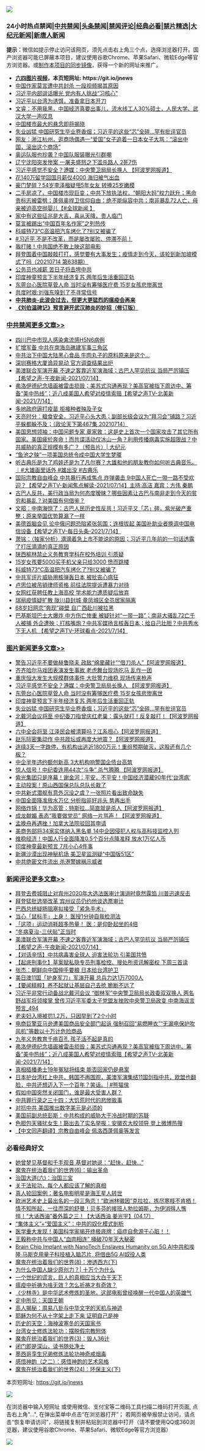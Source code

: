 ![](https://raw.githubusercontent.com/fqnews/bnews/master/64photo/fqnews-qr.jpg)

<div id="tt">
<h3>24小时热点禁闻|<a href="#%E4%B8%AD%E5%85%B1%E7%A6%81%E9%97%BB%E6%9B%B4%E5%A4%9A%E6%96%87%E7%AB%A0">中共禁闻</a>|<a href="#%E5%9B%BE%E7%89%87%E6%96%B0%E9%97%BB%E6%9B%B4%E5%A4%9A%E6%96%87%E7%AB%A0">头条禁闻</a>|<a href="#%E6%96%B0%E9%97%BB%E8%AF%84%E8%AE%BA%E6%9B%B4%E5%A4%9A%E6%96%87%E7%AB%A0">禁闻评论|<a href="#%E5%BF%85%E7%9C%8B%E7%BB%8F%E5%85%B8%E5%A5%BD%E6%96%87">经典必看|<a href="/video.md#%E7%A6%81%E7%89%87%E7%B2%BE%E9%80%89">禁片精选</a>|<a href="https://github.com/fqnews/djy/blob/master/gb/nf1351518.md#1">大纪元新闻</a>|<a href="https://github.com/fqnews/ntdtv/blob/master/gb/prog204.md#1">新唐人新闻</a></h3>
<div><b>提示：</b>微信如提示停止访问该网页，须先点击右上角三个点，选择浏览器打开。国产浏览器可能已屏蔽本项目，建议使用谷歌Chrome、苹果Safari、微软Edge等官方浏览器。或<a href="https://github.com/fqnews/bnews/blob/master/%E5%88%B6%E4%BD%9Cgit%E7%A6%81%E9%97%BB%E9%95%9C%E5%83%8F.md">制作本项目的同步镜像</a>，获得一个新的网址来推广。</div>
<ul>
<li><b><a href="http://d1.bdrive.tk/64.mp4" target="_blank">六四图片视频</a>，本页短网址: https://git.io/jnews</b></li>
<li><a href="/cbnews/20210714/1586965.md">中国作家莫言遭中共封杀 一段视频揭其原因</a></li>
<li><a href="/cbnews/20210714/1586927.md">习近平内部讲话曝光 党内有人挑战“习核心”</a></li>
<li><a href="/comments/20210714/1586907.md">习近平以台湾为诱饵，准备拿日本开刀</a></li>
<li><a href="/bannedvideo/20210714/1586973.md">文睿：不用我黑，中国经济真要出事儿，流水线工人30%硕士，人民大学、武汉大学一声叹息</a></li>
<li><a href="/cnnews/20210714/1587057.md">中国楼市最大的悬念即将揭晓</a></li>
<li><a href="/topimagenews/20210714/1587052.md">失业凶猛 中国研究生毕业卷香烟；习近平的这些“芯”全碎...罕有批评官员</a></li>
<li><a href="/bannedvideo/20210714/1586957.md">网友：浙江杭州，逛商场偶遇一“爱国”女子追着一日本女子大骂：“滚出中国，滚出这个商场”</a></li>
<li><a href="/cnnews/20210715/1587276.md">奥运队服也抄袭？中国队服装曝光引群嘲</a></li>
<li><a href="/cnnews/20210714/1587040.md">辽宁沈阳突发惨案 一屠夫盛怒之下滥杀路人 2死7伤</a></li>
<li><a href="/topimagenews/20210715/1587502.md">习近平感觉不安全？港媒：中央警卫局局长换人 【阿波罗网报道】</a></li>
<li><a href="/lifebaike/20210714/1587125.md">花140万留学回国月薪仅4000 海归被气出血</a></li>
<li><a href="/yule/20210715/1587205.md">豪门梦碎？54岁李泽楷疑甩5年女友 转捧25岁嫩模</a></li>
<li><a href="/bannedvideo/20210715/1587329.md">二手房凉了，中国楼市现巨变；中共下放执法权，“朝阳大妈”权力跃升；黑命贵标志被雷劈；蓬佩奥捍卫信仰自由：绝不能纵容中共；南非暴乱72人亡，母亲被迫高空抛婴儿【#全球新闻 】</a></li>
<li><a href="/lifebaike/20210714/1586949.md">家中有这些征兆是大吉，喜从天降，贵人临门</a></li>
<li><a href="/cbnews/20210714/1586964.md">莫言被踢出“中国百年名作家”之列热传</a></li>
<li><a href="/cbnews/20210715/1587282.md">科威特73℃高温把汽车烤化了?别又被骗了</a></li>
<li><a href="/bannedvideo/20210715/1587315.md">#习近平 不是不改革，而是屡改屡败、停滞不前！</a></li>
<li><a href="/ccpdope/20210715/1587353.md">我打赌！中共国绝不敢上映这部电影</a></li>
<li><a href="/bannedvideo/20210714/1586940.md">拜登围着中国敲敲打打，感觉要有大事发生；疫情走到今天，该轮到新加坡模式了吗（20210714 第638期）</a></li>
<li><a href="/ssgc/20210714/1587096.md">公务员也减薪 苦日子将击垮中共</a></li>
<li><a href="/topimagenews/20210715/1587248.md">印度神童预言下半年经济复苏 两年后生活重回正轨</a></li>
<li><a href="/topimagenews/20210715/1587324.md">东莞台心医院草菅人命 当时没有筹够医疗费 15岁女孩悲惨离世</a></li>
<li><a href="/comments/20210715/1587388.md">共度时艰:刘强东嗅到了不寻常信号</a></li>
<li><b><a href="/comments/20200211/1275071.md" target="_blank">中共肺炎-此波会过去，但更大更猛烈的瘟疫会再来</a></b></li>
<li><b><a href="/comments/20200207/1272816.md" target="_blank">《刘伯温碑记》预言避开武汉肺炎的妙招（修订版）</a></b></li>
</ul>
</div>

<div class="catlist">
<h3><a href="/cbnews/" target="_blank">中共禁闻</a><span><a href="/cbnews/" target="_blank" rel="nofollow">更多文章>></a></span></h3>
<ul>
<li><a href="/cbnews/20210715/1587555.md" target="_blank">四川巴中市现人感染禽流感H5N6病例</a></li>
<li><a href="/cbnews/20210715/1587548.md" target="_blank">扩增军备 中共在南海岛礁建军事三角区</a></li>
<li><a href="/cbnews/20210715/1587547.md" target="_blank">中共治下中国大陆黑心食品 牛肉丸子的原料原来是这个&#8230;</a></li>
<li><a href="/cbnews/20210715/1587537.md" target="_blank">深圳赛格大厦诡异晃动 官方调查结果出炉</a></li>
<li><a href="/comments/20210715/1587521.md" target="_blank">美澳联合军演开幕 不速之客靠近军演海域；古巴人罕见抗议 当局严厉镇压【希望之声-午夜新闻-2021/07/14】</a></li>
<li><a href="/comments/20210715/1587475.md" target="_blank">弗洛伊德纪念墙画被雷击损毁；美苏式沟通再现？美高官被指下周访中、筹备“美中热线”；近八成美国人希望对疫情索赔【希望之声TV-北美新闻-2021/7/14】</a></li>
<li><a href="/cbnews/20210715/1587432.md" target="_blank">多地政府逼打疫苗 拒接种者殃及子女</a></li>
<li><a href="/cbnews/20210715/1587401.md" target="_blank">天亮时分：粮食安全，习近平心头大患；副部长级会议为“拜习会”铺路？习近平躲都躲不及；（政论天下第467集 20210714）</a></li>
<li><a href="/cbnews/20210715/1587383.md" target="_blank">美国思想领袖：中国问题专家 章家敦：这是史上首次一个国家攻击了其它所有国家。美国疲於奔命！而共谍活动仅冰山一角？利用传播病毒实施超限战？中共威胁的真正规模有多广？（预告片）| 大纪元</a></li>
<li><a href="/cbnews/20210715/1587370.md" target="_blank">“鱼池之殃”一项美国总统令成中国大学生梦魇</a></li>
<li><a href="/comments/20210715/1587367.md" target="_blank">听古典乐是为了鸡娃还是为了凡尔赛？大雄和他的朋友教你如何听古典音乐。｜#大雄画里话外 #雄出没 #古典乐</a></li>
<li><a href="/comments/20210715/1587360.md" target="_blank">国际宗教自由峰会 中共暴行再成焦点 炸弹袭击 9中国人死亡一带一路不受欢迎？【希望之声TV-新闻焦点解读-2021/07/14】主持:高洁  嘉宾：方伟  秦鹏</a></li>
<li><a href="/comments/20210715/1587359.md" target="_blank">古巴人反共，美行政当局为何态度暧昧？哪些因素让古巴与南非走到今天的贫穷和暴乱？对美国有何借鉴？</a></li>
<li><a href="/cbnews/20210715/1587342.md" target="_blank">文昭：中南海惊了：古巴人民历史性反共！习近平又「芯」碎，紫光破产重整；原来举国优势算漏了一样</a></li>
<li><a href="/comments/20210715/1587336.md" target="_blank">美德首脑会见 论中俄问题恐陷紧张氛围；连根拔起 美国补助业者换调中国电信设备【希望之声TV-每日头条-2021/7/14】</a></li>
<li><a href="/cbnews/20210715/1587330.md" target="_blank">萧铭：（独家分析）滴滴着急上市不能说的原因；习近平几年前的一句话透露了打压滴滴的真正原因</a></li>
<li><a href="/cbnews/20210715/1587308.md" target="_blank">陕西榆林禁止义务教育学科在校外培训 引质疑</a></li>
<li><a href="/cbnews/20210715/1587283.md" target="_blank">15岁女孩要5000买手机父亲只给3000 愤而跳楼</a></li>
<li><a href="/cbnews/20210715/1587282.md" target="_blank">科威特73℃高温把汽车烤化了?别又被骗了</a></li>
<li><a href="/cbnews/20210715/1587270.md" target="_blank">中共军评片威胁用核弹轰日本 被批丧心病狂</a></li>
<li><a href="/cbnews/20210715/1587269.md" target="_blank">卢思位被吊销律师资格 前往法院提诉遭暴力对待</a></li>
<li><a href="/cbnews/20210715/1587250.md" target="_blank">女网红获聘任教上海高校 学术能力遭质疑后放弃</a></li>
<li><a href="/cbnews/20210715/1587249.md" target="_blank">瑞丽疫情疑扩散 陇川县封城 章凤城区全员居家隔离</a></li>
<li><a href="/cbnews/20210715/1587212.md" target="_blank">68岁妇网恋“奔现”碰壁 自广西赴川被拉黑</a></li>
<li><a href="/comments/20210715/1587206.md" target="_blank">巴基斯坦巴士大爆炸 中方伤亡惨重 被疑针对“一带一路”；南非大骚乱72亡千人被捕 外企遭殃；打核嘴炮？中共军媒扬言核轰日本；给自己壮胆？中共秀水下无人机 【希望之声TV-环球看点-2021/7/14】</a></li>

</ul>
</div>
<div class="catlist">
<h3><a href="/topimagenews/" target="_blank">图片新闻</a><span><a href="/topimagenews/" target="_blank" rel="nofollow">更多文章>></a></span></h3>
<ul>
<li><a href="/topimagenews/20210715/1587586.md" target="_blank">警告习近平不要做赫鲁晓夫 政敌“绵里藏针”“借刀杀人”【阿波罗网报道】</a></li>
<li><a href="/topimagenews/20210715/1587554.md" target="_blank">齐齐哈尔马戏团表演发生事故 老虎舞台现场吃马 乱作一团</a></li>
<li><a href="/topimagenews/20210715/1587536.md" target="_blank">重庆恒大发生大规模群体事件 大批警力维稳 现场传来枪声</a></li>
<li><a href="/topimagenews/20210715/1587502.md" target="_blank">习近平感觉不安全？港媒：中央警卫局局长换人 【阿波罗网报道】</a></li>
<li><a href="/topimagenews/20210715/1587324.md" target="_blank">东莞台心医院草菅人命 当时没有筹够医疗费 15岁女孩悲惨离世</a></li>
<li><a href="/topimagenews/20210715/1587248.md" target="_blank">印度神童预言下半年经济复苏 两年后生活重回正轨</a></li>
<li><a href="/topimagenews/20210714/1587052.md" target="_blank">失业凶猛 中国研究生毕业卷香烟；习近平的这些“芯”全碎&#8230;罕有批评官员</a></li>
<li><a href="/topimagenews/20210714/1586860.md" target="_blank">北戴河会议将至 中纪委刀指曾庆红老巢：露头就打！反复敲打！【阿波罗网报道】</a></li>
<li><a href="/topimagenews/20210713/1586149.md" target="_blank">六中全会将至 江泽民会被清算吗？江系担心【阿波罗网报道】</a></li>
<li><a href="/topimagenews/20210713/1586069.md" target="_blank">赵乐际密集动作 中共政坛或再度大地震？【阿波罗网报道】</a></li>
<li><a href="/topimagenews/20210713/1586042.md" target="_blank">连续3天一字跌停，有机构出逃近1800万元！重组预期破灭，这股还有几个板？</a></li>
<li><a href="/topimagenews/20210713/1585784.md" target="_blank">中企半年违约额创新高 3大机构响警国企债台高筑</a></li>
<li><a href="/topimagenews/20210712/1585372.md" target="_blank">惊人信号！中纪委连用44次“斗争” 杀气腾腾 【阿波罗网报道】</a></li>
<li><a href="/topimagenews/20210712/1585184.md" target="_blank">紫光集团只是序幕！谢金河：平安，不平安！中国经济潜藏90年代‘台湾病’</a></li>
<li><a href="/topimagenews/20210711/1584916.md" target="_blank">主动投案！原山西国保总队总队长栽了</a></li>
<li><a href="/topimagenews/20210711/1584789.md" target="_blank">中共新式潜舰有意外沉没之虞？一张照片看出致命缺失</a></li>
<li><a href="/topimagenews/20210711/1584605.md" target="_blank">中国全面降准放水万亿 分析指非好兆头 势再出手</a></li>
<li><a href="/topimagenews/20210710/1584331.md" target="_blank">网络炸锅！华为高管：特斯拉…简直就是杀人【阿波罗网报道】</a></li>
<li><a href="/topimagenews/20210710/1584260.md" target="_blank">成龙献媚 表态“我要做党员” 网络一片骂声！【阿波罗网报道】</a></li>
<li><a href="/topimagenews/20210710/1584235.md" target="_blank">孟晚舟再遇挫！加拿大法院驳回其申请</a></li>
<li><a href="/topimagenews/20210710/1584006.md" target="_blank">美商务部将34家实体纳入黑名单 14中企因侵犯人权与高科技监控入列</a></li>
<li><a href="/topimagenews/20210710/1583935.md" target="_blank">维稳经济！中国人行全面降准0.5个百分点降准释 放水1万亿人币</a></li>
<li><a href="/topimagenews/20210709/1583469.md" target="_blank">印度神童最新预言 7月小心4件事</a></li>
<li><a href="/topimagenews/20210709/1583332.md" target="_blank">新疆沙漠出现神秘机场 美卫星监测疑“中国版51区”</a></li>
<li><a href="/topimagenews/20210708/1583017.md" target="_blank">中共绝密文件流出 杀港警嫁祸示威者</a></li>

</ul>
</div>
<div class="catlist">
<h3><a href="/comments/" target="_blank">新闻评论</a><span><a href="/comments/" target="_blank" rel="nofollow">更多文章>></a></span></h3>
<ul>
<li><a href="/comments/20210715/1587578.md" target="_blank">拜登去费城阻止对宾州2020年大选法医审计演讲时竟然露馅  川普迅速反击</a></li>
<li><a href="/comments/20210715/1587564.md" target="_blank">拜登猛批选举改革 宾州议员仍约他谈选票审计</a></li>
<li><a href="/comments/20210715/1587543.md" target="_blank">巴西总统疑肠阻塞拟接受「紧急手术」</a></li>
<li><a href="/comments/20210715/1587525.md" target="_blank">当心「鼠标手」上身！ 医授1分钟自我检测法</a></li>
<li><a href="/comments/20210715/1587524.md" target="_blank">「这项」运动消耗超多热量！ 医：是仰卧起坐的4倍</a></li>
<li><a href="/comments/20210715/1587523.md" target="_blank">“冬病夏治-三伏贴”正当时</a></li>
<li><a href="/comments/20210715/1587521.md" target="_blank">美澳联合军演开幕 不速之客靠近军演海域；古巴人罕见抗议 当局严厉镇压【希望之声-午夜新闻-2021/07/14】</a></li>
<li><a href="/comments/20210715/1587517.md" target="_blank">【对话辛恬】中共病毒害全球人 迫害法轮功 引美国共愤</a></li>
<li><a href="/comments/20210715/1587514.md" target="_blank">【起底刑事化】草案赋私隐专员刑事检控、搜处所资讯解密权 下周三首读</a></li>
<li><a href="/comments/20210715/1587512.md" target="_blank">张杰：朝鲜向中国伸手要粮 日本给台湾护卫</a></li>
<li><a href="/comments/20210715/1587506.md" target="_blank">美日澳11国「护身军刀」军演开幕 总兵力达1万7000人</a></li>
<li><a href="/comments/20210715/1587504.md" target="_blank">【要闻精粹】养不起就让基层自己去抢 脆断不远了</a></li>
<li><a href="/comments/20210715/1587501.md" target="_blank">习近平非常行动备战北戴河会议 “御林军”中央警卫局局长政委双双换人 两名野战军将领接掌 曾传习近平军委太子党盟友挫败中央警卫局政变 中南海谣言预言_494</a></li>
<li><a href="/comments/20210715/1587495.md" target="_blank">老夫妇入境被罚1.2万，只因早到了2个小时</a></li>
<li><a href="/comments/20210715/1587494.md" target="_blank">电商巨擎亚马逊遭美国商品安全部门起诉 强制召回“易燃睡衣”“无漏电保护吹风机”等数以十万计危险商品</a></li>
<li><a href="/comments/20210715/1587487.md" target="_blank">九年义务教育千疮百孔 孩子活不起是真的</a></li>
<li><a href="/comments/20210715/1587475.md" target="_blank">弗洛伊德纪念墙画被雷击损毁；美苏式沟通再现？美高官被指下周访中、筹备“美中热线”；近八成美国人希望对疫情索赔【希望之声TV-北美新闻-2021/7/14】</a></li>
<li><a href="/comments/20210715/1587470.md" target="_blank">真相插播勇士19年冤狱将结束 能否回家仍是悬案</a></li>
<li><a href="/comments/20210715/1587464.md" target="_blank">日本护台湾杠上中共，韩国不再围观，美澳军演集结11国剑指中共，欧盟也翻脸，中共还想迈入下一个百年？笑话。│#熊猫侠</a></li>
<li><a href="/comments/20210715/1587449.md" target="_blank">假如中国突然关闭国门，谁是最大受害人群？</a></li>
<li><a href="/comments/20210715/1587448.md" target="_blank">中共罪行录之三十四：大饥荒时代的悲惨故事</a></li>
<li><a href="/comments/20210715/1587447.md" target="_blank">对抗中共 美国推出数字美元是必须的</a></li>
<li><a href="/comments/20210715/1587430.md" target="_blank">美国前副总统彭斯：中共构成的威胁大于冷战时期的苏联</a></li>
<li><a href="/comments/20210715/1587429.md" target="_blank">色胆包天骚扰女生！豁出去了实名举报：安徽农大校领导 登上微博热搜</a></li>
<li><a href="/comments/20210715/1587428.md" target="_blank">【中文同声翻译】宗教自由峰会 佩洛西蓬佩奥等发言</a></li>

</ul>
</div>

<div class="catlist">
<h3>必看经典好文</h3>
<ul>
<li><a href="/cnnews/20210420/1529760.md" target="_blank">她曾梦见基督和千手观音 基督对她说：“赶快，赶快…”</a></li>
<li><a href="/topimagenews/20180524/947358.md" target="_blank">魔鬼在统治着我们的世界(6)：输出革命</a></li>
<li><a href="/cbnews/20180312/913459.md" target="_blank">治国大道(六)：治国三宝</a></li>
<li><a href="/topimagenews/20161125/619230.md" target="_blank">关于法轮功，每个人都应该了解的真相</a></li>
<li><a href="/comments/20200523/1332915.md" target="_blank">真人轮回案例：著名电影明星是海王星人转世</a></li>
<li><a href="/bannedvideo/20210418/1528557.md" target="_blank">欧洲艺术史上最出名的一段三角恋！“欧洲林徽因”克拉拉，拣尽寒枝不肯栖！情不知所起，一往而深的舒曼！贝多芬的接班人勃拉姆斯，为伊消得人憔悴！“大话西油”番外篇之三！【大话西油 姜光宇】(04.17）</a></li>
<li><a href="/comments/20201007/1409565.md" target="_blank">“集体主义”+“爱国主义”：中共的奴化模式剖析</a></li>
<li><a href="/comments/20201115/1431139.md" target="_blank">医学重大发现！美国科学家揭开终极底牌：癌症自愈源于心脏！！</a></li>
<li><a href="/cbnews/20200730/1371580.md" target="_blank">王毅称中共与中国人“血肉相连” 捅破70年天大秘密</a></li>
<li><a href="/comments/20200901/1451956.md" target="_blank">Brain Chip Implant with NanoTech Enslaves Humanity on 5G AI中共和埃隆∙马斯克用量子科技植入脑芯片, 将借由5G AI奴役人类</a></li>
<li><a href="/topimagenews/20180527/948714.md" target="_blank">魔鬼在统治着我们的世界(8)：渗透西方(下)</a></li>
<li><a href="/ssgc/20200715/1360940.md" target="_blank">为什么中国人缺少原创力？| 十万个为什么</a></li>
<li><a href="/comments/20200621/1348067.md" target="_blank">一个世纪的谎言，巨人的真相应当大白于天下</a></li>
<li><a href="/comments/20200502/1322275.md" target="_blank">瘟疫中祈祷为啥无效？怎么祈祷才有奇效？</a></li>
<li><a href="/comments/20201013/1412612.md" target="_blank">《少林寺》是中华武术修炼的圣地，这部电影曾经唤醒一代中国人的英雄气</a></li>
<li><a href="/tculture/xiulian/20151111/470021.md" target="_blank">定中所见：天国王朝</a></li>
<li><a href="/aomi/history/20170924/831575.md" target="_blank">高人揭秘：周易八卦与中华文字的天机与神迹</a></li>
<li><a href="/ccpdope/20190803/1168965.md" target="_blank">耶稣为何不从十字架上走下来 证明自己是神</a></li>
<li><a href="/tculture/xiulian/20170318/732480.md" target="_blank">历史的天空：海神波塞冬的天国家书</a></li>
<li><a href="/cbnews/20200610/1342772.md" target="_blank">台湾女士修炼法轮功：摆脱假宗教附体</a></li>
<li><a href="/topimagenews/20180521/945342.md" target="_blank">魔鬼在统治着我们的世界(3)：毁人36计</a></li>
<li><a href="/tculture/20200803/1373949.md" target="_blank">闭门即是深山，读书随处净土</a></li>
<li><a href="/topimagenews/20210214/1487270.md" target="_blank">墨西哥孪生兄弟修炼法轮功神奇戒烟毒</a></li>
<li><a href="/comments/20210612/1565472.md" target="_blank">感悟神韵（之二）：感悟神韵的艺术风格</a></li>
<li><a href="/cbnews/20180907/994846.md" target="_blank">魔鬼在统治着我们的世界(24)：环保主义(下)</a></li>

</ul>
</div>

本页短网址: https://git.io/jnews

![](https://raw.githubusercontent.com/fqnews/bnews/master/64photo/fqnews-qr.jpg)

在浏览器中输入短网址 或使用微信、支付宝等二维码工具扫描二维码打开页面, 点击右上角"...", 在弹出菜单中点击“在浏览器打开”； 若网页被举报禁止访问，请点击“恢复申请访问”，将链接复制并粘贴到浏览器中打开（请不要使用QQ或360浏览器，建议使用谷歌Chrome、苹果Safari、微软Edge等官方浏览器）

![](https://raw.githubusercontent.com/fqnews/bnews/master/64photo/wx.jpg)